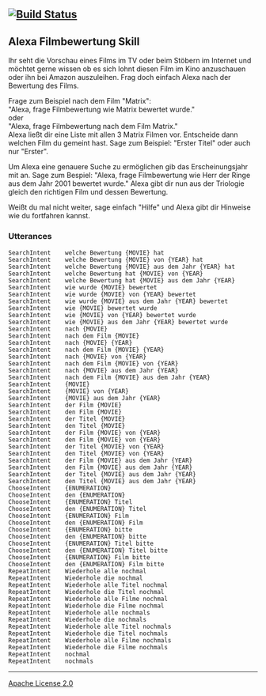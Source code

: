 [![Build Status](https://travis-ci.org/pYr0x/alexa-filmbewertung.svg?branch=master)](https://travis-ci.org/pYr0x/alexa-filmbewertung)
---
## Alexa Filmbewertung Skill


Ihr seht die Vorschau eines Films im TV oder beim Stöbern im Internet und möchtet gerne wissen ob es sich lohnt diesen Film im Kino anzuschauen oder ihn bei Amazon auszuleihen.
Frag doch einfach Alexa nach der Bewertung des Films.

Frage zum Beispiel nach dem Film "Matrix":<br>
"Alexa, frage Filmbewertung wie Matrix bewertet wurde."<br>
oder<br>
"Alexa, frage Filmbewertung nach dem Film Matrix."<br>
Alexa ließt dir eine Liste mit allen 3 Matrix Filmen vor. Entscheide dann welchen Film du gemeint hast.
Sage zum Beispiel: "Erster Titel" oder auch nur "Erster".

Um Alexa eine genauere Suche zu ermöglichen gib das Erscheinungsjahr mit an. Sage zum Bespiel:
"Alexa, frage Filmbewertung wie Herr der Ringe aus dem Jahr 2001 bewertet wurde."
Alexa gibt dir nun aus der Triologie gleich den richtigen Film und dessen Bewertung.

Weißt du mal nicht weiter, sage einfach "Hilfe" und Alexa gibt dir Hinweise wie du fortfahren kannst.


### Utterances
```
SearchIntent    welche Bewertung {MOVIE} hat
SearchIntent    welche Bewertung {MOVIE} von {YEAR} hat
SearchIntent    welche Bewertung {MOVIE} aus dem Jahr {YEAR} hat
SearchIntent    welche Bewertung hat {MOVIE} von {YEAR}
SearchIntent    welche Bewertung hat {MOVIE} aus dem Jahr {YEAR}
SearchIntent    wie wurde {MOVIE} bewertet
SearchIntent    wie wurde {MOVIE} von {YEAR} bewertet
SearchIntent    wie wurde {MOVIE} aus dem Jahr {YEAR} bewertet
SearchIntent    wie {MOVIE} bewertet wurde
SearchIntent    wie {MOVIE} von {YEAR} bewertet wurde
SearchIntent    wie {MOVIE} aus dem Jahr {YEAR} bewertet wurde
SearchIntent    nach {MOVIE}
SearchIntent    nach dem Film {MOVIE}
SearchIntent    nach {MOVIE} {YEAR}
SearchIntent    nach dem Film {MOVIE} {YEAR}
SearchIntent    nach {MOVIE} von {YEAR}
SearchIntent    nach dem Film {MOVIE} von {YEAR}
SearchIntent    nach {MOVIE} aus dem Jahr {YEAR}
SearchIntent    nach dem Film {MOVIE} aus dem Jahr {YEAR}
SearchIntent    {MOVIE}
SearchIntent    {MOVIE} von {YEAR}
SearchIntent    {MOVIE} aus dem Jahr {YEAR}
SearchIntent    der Film {MOVIE}
SearchIntent    den Film {MOVIE}
SearchIntent    der Titel {MOVIE}
SearchIntent    den Titel {MOVIE}
SearchIntent    der Film {MOVIE} von {YEAR}
SearchIntent    den Film {MOVIE} von {YEAR}
SearchIntent    der Titel {MOVIE} von {YEAR}
SearchIntent    den Titel {MOVIE} von {YEAR}
SearchIntent    der Film {MOVIE} aus dem Jahr {YEAR}
SearchIntent    den Film {MOVIE} aus dem Jahr {YEAR}
SearchIntent    der Titel {MOVIE} aus dem Jahr {YEAR}
SearchIntent    den Titel {MOVIE} aus dem Jahr {YEAR}
ChooseIntent    {ENUMERATION}
ChooseIntent    den {ENUMERATION}
ChooseIntent    {ENUMERATION} Titel
ChooseIntent    den {ENUMERATION} Titel
ChooseIntent    {ENUMERATION} Film
ChooseIntent    den {ENUMERATION} Film
ChooseIntent    {ENUMERATION} bitte
ChooseIntent    den {ENUMERATION} bitte
ChooseIntent    {ENUMERATION} Titel bitte
ChooseIntent    den {ENUMERATION} Titel bitte
ChooseIntent    {ENUMERATION} Film bitte
ChooseIntent    den {ENUMERATION} Film bitte
RepeatIntent    Wiederhole alle nochmal
RepeatIntent    Wiederhole die nochmal
RepeatIntent    Wiederhole alle Titel nochmal
RepeatIntent    Wiederhole die Titel nochmal
RepeatIntent    Wiederhole alle Filme nochmal
RepeatIntent    Wiederhole die Filme nochmal
RepeatIntent    Wiederhole alle nochmals
RepeatIntent    Wiederhole die nochmals
RepeatIntent    Wiederhole alle Titel nochmals
RepeatIntent    Wiederhole die Titel nochmals
RepeatIntent    Wiederhole alle Filme nochmals
RepeatIntent    Wiederhole die Filme nochmals
RepeatIntent    nochmal
RepeatIntent    nochmals
```

---
[Apache License 2.0](LICENSE)